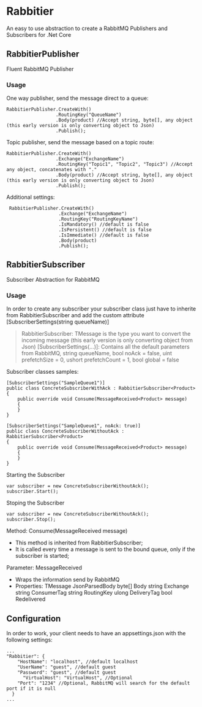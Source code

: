 # Rabbitier
An easy to use abstraction to create a RabbitMQ Publishers and Subscribers for .Net Core

## RabbitierPublisher
Fluent RabbitMQ Publisher
  
### Usage

One way publisher, send the message direct to a queue:
```
RabbitierPublisher.CreateWith()
                  .RoutingKey("QueueName")
                  .Body(product) //Accept string, byte[], any object (this early version is only converting object to Json)
                  .Publish();
```

Topic publisher, send the message based on a topic route:
```
RabbitierPublisher.CreateWith()
                  .Exchange("ExchangeName")
                  .RoutingKey("Topic1", "Topic2", "Topic3") //Accept any object, concatenates with "."
                  .Body(product) //Accept string, byte[], any object (this early version is only converting object to Json)
                  .Publish();
```

Additional settings: 
```
 RabbitierPublisher.CreateWith()
                   .Exchange("ExchangeName")
                   .RoutingKey("RoutingKeyName")
                   .IsMandatory() //default is false
                   .IsPersistent() //default is false
                   .IsImmediate() //default is false
                   .Body(product)
                   .Publish();
```

## RabbitierSubscriber
Subscriber Abstraction for RabbitMQ
  
### Usage

In order to create any subscriber your subscriber class just have to inherite from RabbitierSubscriber<TMessage> and add the custom attribute [SubscriberSettings(string queueName)]
  
> RabbitierSubscriber<TMessage>: TMessage is the type you want to convert the incoming message (this early version is only converting object from Json)
> [SubscriberSettings(...)]: Contains all the default parameters from RabbitMQ,
                              string queueName, 
                              bool noAck = false, 
                              uint prefetchSize = 0, 
                              ushort prefetchCount = 1, 
                              bool global = false
  
Subscriber classes samples:
```
[SubscriberSettings("SampleQueue1")]
public class ConcreteSubscriberWithAck : RabbitierSubscriber<Product>
{
    public override void Consume(MessageReceived<Product> message) 
    {
    }
}

[SubscriberSettings("SampleQueue1", noAck: true)]
public class ConcreteSubscriberWithoutAck : RabbitierSubscriber<Product>
{
    public override void Consume(MessageReceived<Product> message)
    {
    }
}
```

Starting the Subscriber
```
var subscriber = new ConcreteSubscriberWithoutAck();
subscriber.Start();
```

Stoping the Subscriber
```
var subscriber = new ConcreteSubscriberWithoutAck();
subscriber.Stop();
```

Method: Consume(MessageReceived<TMessage> message)
 - This method is inherited from RabbitierSubscriber;
 - It is called every time a message is sent to the bound queue, only if the subscriber is started;
  
Parameter: MessageReceived<TMessage>
 - Wraps the information send by RabbitMQ
 - Properties:  TMessage JsonParsedBody
                byte[] Body
                string Exchange
                string ConsumerTag
                string RoutingKey
                ulong DeliveryTag
                bool Redelivered
  
## Configuration
In order to work, your client needs to have an appsettings.json with the following settings:
```
...
"Rabbitier": {
    "HostName": "localhost", //default localhost
    "UserName": "guest", //default guest
    "Password": "guest", //default guest
	  "VirtualHost": "VirtualHost", //Optional
    "Port": "1234" //Optional, RabbitMQ will search for the default port if it is null
  }
...
```
  
